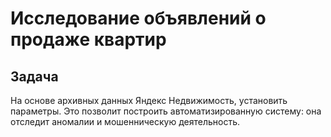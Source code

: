 # Исследование объявлений о продаже квартир

## Задача
На основе архивных данных Яндекс Недвижимость, установить параметры. Это позволит построить автоматизированную систему: она отследит аномалии и мошенническую деятельность.
